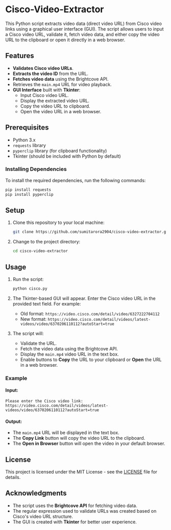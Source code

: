# Cisco-Video-Extractor

This Python script extracts video data (direct video URL) from Cisco video links using a graphical user interface (GUI). The script allows users to input a Cisco video URL, validate it, fetch video data, and either copy the video URL to the clipboard or open it directly in a web browser.

## Features

- **Validates Cisco video URLs**.
- **Extracts the video ID** from the URL.
- **Fetches video data** using the Brightcove API.
- Retrieves the `main.mp4` URL for video playback.
- **GUI Interface** built with **Tkinter**:
  - Input Cisco video URL.
  - Display the extracted video URL.
  - Copy the video URL to clipboard.
  - Open the video URL in a web browser.

## Prerequisites

- Python 3.x
- `requests` library
- `pyperclip` library (for clipboard functionality)
- Tkinter (should be included with Python by default)

### Installing Dependencies

To install the required dependencies, run the following commands:

```bash
pip install requests
pip install pyperclip
```

## Setup

1. Clone this repository to your local machine:

   ```bash
   git clone https://github.com/sumitarora2904/cisco-video-extractor.git
   ```

2. Change to the project directory:

   ```bash
   cd cisco-video-extractor
   ```

## Usage

1. Run the script:

   ```bash
   python cisco.py
   ```

2. The Tkinter-based GUI will appear. Enter the Cisco video URL in the provided text field. For example:

   - Old format: `https://video.cisco.com/detail/video/6327222704112`
   - New format: `https://video.cisco.com/detail/videos/latest-videos/video/6370206110112?autoStart=true`

3. The script will:
   - Validate the URL.
   - Fetch the video data using the Brightcove API.
   - Display the `main.mp4` video URL in the text box.
   - Enable buttons to **Copy** the URL to your clipboard or **Open** the URL in a web browser.

### Example

#### Input:

```
Please enter the Cisco video link:
https://video.cisco.com/detail/videos/latest-videos/video/6370206110112?autoStart=true
```

#### Output:

- The `main.mp4` URL will be displayed in the text box.
- The **Copy Link** button will copy the video URL to the clipboard.
- The **Open in Browser** button will open the video in your default browser.

## License

This project is licensed under the MIT License - see the [LICENSE](LICENSE) file for details.

## Acknowledgments

- The script uses the **Brightcove API** for fetching video data.
- The regular expression used to validate URLs was created based on Cisco's video URL structure.
- The GUI is created with **Tkinter** for better user experience.
